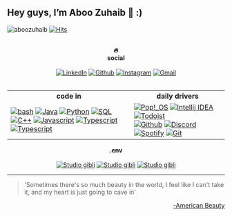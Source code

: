 ## Hey guys, I’m Aboo Zuhaib 🐣 :)

![aboozuhaib](https://img.shields.io/badge/aboo-zuhaib-%23000)
[![Hits](https://hits.seeyoufarm.com/api/count/incr/badge.svg?url=https%3A%2F%2Fgithub.com%2Faboozuhaib%2Fhit-counter&count_bg=%2379C83D&title_bg=%23555555&icon=&icon_color=%23E7E7E7&title=hits&edge_flat=false)](https://hits.seeyoufarm.com)

<br />
<div align="center"><strong>🔥</strong></div>
<div align="center"><strong>social</strong></div>
<br />

<div align="center">
    <a href="https://www.linkedin.com/in/aboo-zuhaib-gasil-c-p-29a6a51b6" target="_blank"><img alt="LinkedIn" src="https://img.shields.io/badge/linkedin-b8bedd?style=flat&logo=linkedin&logoColor=333533"></a>
    <a href="https://github.com/aboozuhaib/" target="_blank"><img alt="Github" src="https://img.shields.io/badge/github-b8bedd?style=flat&logo=github&logoColor=333533"></a>
    <a href="https://instagram.com/_aboo_zuhaib_?igshid=YmMyMTA2M2Y=" target="_blank"><img alt="Instagram" src="https://img.shields.io/badge/instagram-b8bedd?style=flat&logo=instagram&logoColor=333533"></a>
    <a href="mailto:aboozuhaibclt@gmail.com" target="_blank"><img alt="Gmail" src="https://img.shields.io/badge/gmail-b8bedd?style=flat&logo=gmail&logoColor=333533"></a>
</div>
<br />

<table width="100%" cellspacing="0" cellpadding="0" align="center">
<tbody>
<tr>
<td align="center"><strong>code in</strong></td>
<td align="center"><strong>daily drivers</strong></td>
</tr>
<tr>
<td>
    <a href="#" target="_blank"><img alt="bash" src="https://img.shields.io/badge/bash-b2f7ef?style=flat&logo=linux&logoColor=383533"></a>
    <a href="#" target="_blank"><img alt="Java" src="https://img.shields.io/badge/java-b2f7ef??style=flat&logo=java&logoColor=333533"></a>
    <a href="#" target="_blank"><img alt="Python" src="https://img.shields.io/badge/python-b2f7ef??style=for-the-badge&logo=python&logoColor=333533"></a>
    <a href="#" target="_blank"><img alt="SQL" src="https://img.shields.io/badge/sql-b2f7ef??style=for-the-badge&logo=postgresql&logoColor=333533"></a>
    <br />
    <a href="#" target="_blank"><img alt="C++" src="https://img.shields.io/badge/-f7d6e0?style=flat&logo=C++&logoColor=333533"></a>
    <a href="#" target="_blank"><img alt="Javascript" src="https://img.shields.io/badge/javascript-f7d6e0?style=flat&logo=javascript&logoColor=333533"></a>
    <a href="#" target="_blank"><img alt="Typescript" src="https://img.shields.io/badge/css-f7d6e0?style=flat&logo=css3&logoColor=333533"></a>
    <a href="#" target="_blank"><img alt="Typescript" src="https://img.shields.io/badge/html-f7d6e0?style=flat&logo=html5&logoColor=333533"></a>
</td>
<td>
    <a href="#" target="_blank"><img alt="Pop!_OS" src="https://img.shields.io/badge/manjaro-7bdff2?style=flat&logo=manjaro&logoColor=333533"></a>
    <a href="#" target="_blank"><img alt="Intellij IDEA" src="https://img.shields.io/badge/intellij_idea-7bdff2?style=flat&logo=intellij-idea&logoColor=333533"></a>
    <a href="#" target="_blank"><img alt="Todoist" src="https://img.shields.io/badge/todoist-7bdff2?style=flat&logo=todoist&logoColor=333533"></a>
    <br />
    <a href="#" target="_blank"><img alt="Github" src="https://img.shields.io/badge/github-7bdff2?style=flat&logo=github&logoColor=333533"></a>
    <a href="#" target="_blank"><img alt="Discord" src="https://img.shields.io/badge/discord-7bdff2?style=flat&logo=discord&logoColor=333533"></a>
    <a href="#" target="_blank"><img alt="Spotify" src="https://img.shields.io/badge/spotify-7bdff2?style=flat&logo=spotify&logoColor=333533"></a>
    <a href="#" target="_blank"><img alt="Git" src="https://img.shields.io/badge/git-7bdff2?style=flat&logo=git&logoColor=333533"></a>
</td>
</tr>
</tbody>
</table>

<div align="center"><strong>.env</strong></div>
<br />
<div align="center">
  <a href="https://www.studioghibli.com.au/" target="_blank"><img alt="Studio gibli" src="https://img.shields.io/badge/Studio gibli-7bdf2?style=flat&logo=&logoColor=333533"></a>
  <a href="https://www.youtube.com/watch?v=NRorLcHt8Bw" target="_blank"><img alt="Studio gibli" src="https://img.shields.io/badge/Aurora-44d5f2?style=flat&logo=&logoColor=333533"></a>
  <a href="https://www.youtube.com/watch?v=wupToqz1e2g" target="_blank"><img alt="Studio gibli" src="https://img.shields.io/badge/the pale blue dot-f706e0?style=flat&logo=&logoColor=333533"></a>
  

</div>

---

> 'Sometimes there's so much beauty in the world, I feel like I can't take it, and my heart is just going to cave in'

<p align="right">
    <a href="https://www.youtube.com/watch?v=Qssvnjj5Moo" target="_blank">-American Beauty</a>
</p
